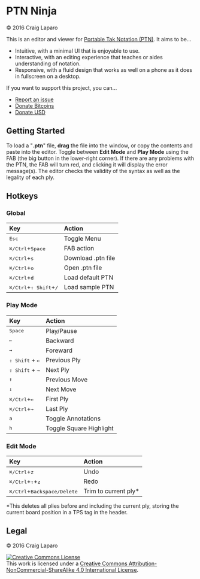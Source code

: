 # PTN Ninja
&copy; 2016 Craig Laparo

This is an editor and viewer for [Portable Tak Notation (PTN)](https://www.reddit.com/r/Tak/wiki/portable_tak_notation). It aims to be...

* Intuitive, with a minimal UI that is enjoyable to use.
* Interactive, with an editing experience that teaches or aides understanding of notation.
* Responsive, with a fluid design that works as well on a phone as it does in fullscreen on a desktop.

If you want to support this project, you can...

* [Report an issue](https://github.com/gruppler/PTN-Ninja/issues/)
* [Donate Bitcoins](bitcoin:12mD2HUNb4MJoLfVDDLS1wep1hdhrSY3L8)
* [Donate USD](https://www.paypal.me/gruppler)

## Getting Started

To load a "**.ptn**" file, **drag** the file into the window, or copy the contents and paste into the editor. Toggle between **Edit Mode** and **Play Mode** using the FAB (the big button in the lower-right corner). If there are any problems with the PTN, the FAB will turn red, and clicking it will display the error message(s). The editor checks the validity of the syntax as well as the legality of each ply.

## Hotkeys
### Global
Key|Action
:--|:--
<kbd>Esc</kbd>|Toggle Menu
<kbd>&#x2318;/Ctrl</kbd>+<kbd>Space</kbd>|FAB action
<kbd>&#x2318;/Ctrl</kbd>+<kbd>s</kbd>|Download .ptn file
<kbd>&#x2318;/Ctrl</kbd>+<kbd>o</kbd>|Open .ptn file
<kbd>&#x2318;/Ctrl</kbd>+<kbd>d</kbd>|Load default PTN
<kbd>&#x2318;/Ctrl</kbd>+<kbd>&#x21E7; Shift</kbd>+<kbd>/</kbd>|Load sample PTN

### Play Mode
Key|Action
:--|:--
<kbd>Space</kbd>|Play/Pause
<kbd>&larr;</kbd>|Backward
<kbd>&rarr;</kbd>|Foreward
<kbd>&#x21E7; Shift</kbd> + <kbd>&larr;</kbd>|Previous Ply
<kbd>&#X21E7; Shift</kbd> + <kbd>&rarr;</kbd>|Next Ply
<kbd>&uarr;</kbd>|Previous Move
<kbd>&darr;</kbd>|Next Move
<kbd>&#x2318;/Ctrl</kbd>+<kbd>&larr;</kbd>|First Ply
<kbd>&#x2318;/Ctrl</kbd>+<kbd>&rarr;</kbd>|Last Ply
<kbd>a</kbd>|Toggle Annotations
<kbd>h</kbd>|Toggle Square Highlight

### Edit Mode
Key|Action
:--|:--
<kbd>&#x2318;/Ctrl</kbd>+<kbd>z</kbd>|Undo
<kbd>&#x2318;/Ctrl</kbd>+<kbd>&#x21E7;</kbd>+<kbd>z</kbd>|Redo
<kbd>&#x2318;/Ctrl</kbd>+<kbd>Backspace/Delete</kbd>|Trim to current ply*

*This deletes all plies before and including the current ply, storing the current board position in a TPS tag in the header.


## Legal
&copy; 2016 Craig Laparo

<a rel="license" href="http://creativecommons.org/licenses/by-nc-sa/4.0/"><img alt="Creative Commons License" style="border-width:0" src="https://i.creativecommons.org/l/by-nc-sa/4.0/88x31.png" /></a><br />This work is licensed under a <a rel="license" href="http://creativecommons.org/licenses/by-nc-sa/4.0/">Creative Commons Attribution-NonCommercial-ShareAlike 4.0 International License</a>.
